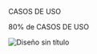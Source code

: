 CASOS DE USO

80% de CASOS DE USO

![Diseño sin título](https://github.com/user-attachments/assets/2c53d7fc-1217-46fa-af2a-c3a93b32bccf)
